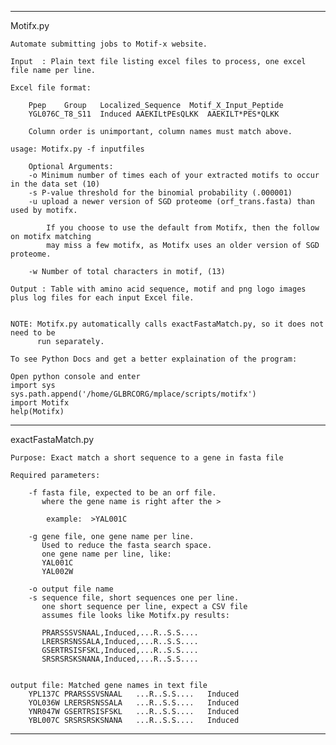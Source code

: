 ********************************************************************************
Motifx.py 

    Automate submitting jobs to Motif-x website.

    Input  : Plain text file listing excel files to process, one excel file name per line.

    Excel file format:
    
        Ppep    Group   Localized_Sequence  Motif_X_Input_Peptide
        YGL076C_T8_S11  Induced AAEKILtPEsQLKK  AAEKILT*PES*QLKK

        Column order is unimportant, column names must match above.

    usage: Motifx.py -f inputfiles 

        Optional Arguments:
        -o Minimum number of times each of your extracted motifs to occur in the data set (10)
        -s P-value threshold for the binomial probability (.000001)
        -u upload a newer version of SGD proteome (orf_trans.fasta) than used by motifx.
        
            If you choose to use the default from Motifx, then the follow on motifx matching
            may miss a few motifx, as Motifx uses an older version of SGD proteome.
    
        -w Number of total characters in motif, (13)

    Output : Table with amino acid sequence, motif and png logo images plus log files for each input Excel file.


    NOTE: Motifx.py automatically calls exactFastaMatch.py, so it does not need to be 
          run separately.

    To see Python Docs and get a better explaination of the program:

    Open python console and enter
    import sys
    sys.path.append('/home/GLBRCORG/mplace/scripts/motifx')
    import Motifx
    help(Motifx)

********************************************************************************
exactFastaMatch.py

    Purpose: Exact match a short sequence to a gene in fasta file  

    Required parameters:
    
        -f fasta file, expected to be an orf file.
           where the gene name is right after the >
        
            example:  >YAL001C 
            
        -g gene file, one gene name per line.
           Used to reduce the fasta search space.
           one gene name per line, like:
           YAL001C
           YAL002W

        -o output file name
        -s sequence file, short sequences one per line.
           one short sequence per line, expect a CSV file
           assumes file looks like Motifx.py results:

           PRARSSSVSNAAL,Induced,...R..S.S....
           LRERSRSNSSALA,Induced,...R..S.S....
           GSERTRSISFSKL,Induced,...R..S.S....
           SRSRSRSKSNANA,Induced,...R..S.S....

           
    output file: Matched gene names in text file
        YPL137C PRARSSSVSNAAL   ...R..S.S....   Induced
        YOL036W LRERSRSNSSALA   ...R..S.S....   Induced
        YNR047W GSERTRSISFSKL   ...R..S.S....   Induced
        YBL007C SRSRSRSKSNANA   ...R..S.S....   Induced

********************************************************************************

